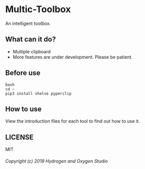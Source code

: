 # Multic-Toolbox
An intelligent toolbox.

## What can it do?
* Multiple clipboard
* More features are under development. Please be patient.

## Before use
```
bash
cd ~
pip3 install shelve pyperclip
```
## How to use
View the introduction files for each tool to find out how to use it.
## LICENSE
MIT

###### Copyright (c) 2019 Hydrogen and Oxygen Studio